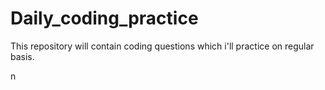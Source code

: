 # Daily_coding_practice
This repository will contain coding questions which i'll practice on regular basis. 








n

